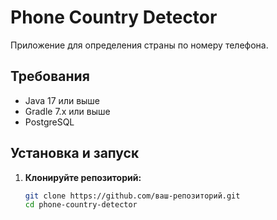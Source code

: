 # Phone Country Detector

Приложение для определения страны по номеру телефона.

## Требования
- Java 17 или выше
- Gradle 7.x или выше
- PostgreSQL

## Установка и запуск

1. **Клонируйте репозиторий:**
   ```bash
   git clone https://github.com/ваш-репозиторий.git
   cd phone-country-detector